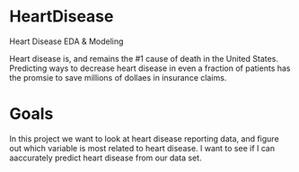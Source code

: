 # HeartDisease
Heart Disease EDA &amp; Modeling

Heart disease is, and remains the #1 cause of death in the United States.  Predicting ways to decrease heart disease in even a fraction of patients
has the promsie to save millions of dollaes in insurance claims.

# Goals
In this project we want to look at heart disease reporting data, and figure out which variable is most related to heart disease.
I want to see if I can aaccurately predict heart disease from our data set.  

